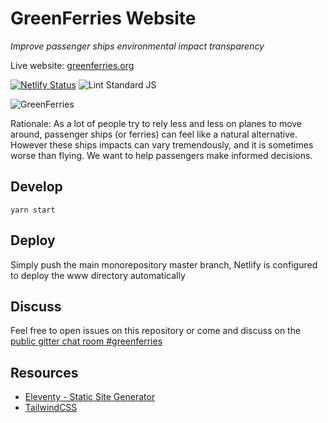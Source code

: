 # GreenFerries Website

*Improve passenger ships environmental impact transparency*

Live website: [greenferries.org](https://www.greenferries.org)

[![Netlify Status](https://api.netlify.com/api/v1/badges/214d136b-2a50-41c0-b028-643e8352c1b6/deploy-status)](https://app.netlify.com/sites/greenferries/deploys)
![Lint Standard JS](https://github.com/greenferries/greenferries/workflows/Lint%20Standard%20JS/badge.svg)

![GreenFerries](https://i.imgur.com/7RVgLVD.jpg)

Rationale: As a lot of people try to rely less and less on planes to move
around, passenger ships (or ferries) can feel like a natural alternative.
However these ships impacts can vary tremendously, and it is sometimes worse
than flying. We want to help passengers make informed decisions.

## Develop

`yarn start`

## Deploy

Simply push the main monorepository master branch, Netlify is configured to
deploy the www directory automatically

## Discuss

Feel free to open issues on this repository or come and discuss on the [public gitter chat room #greenferries](https://gitter.im/greenferries/community)

## Resources

- [Eleventy - Static Site Generator](https://www.11ty.dev/docs/)
- [TailwindCSS](https://tailwindcss.com/)
